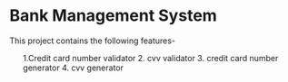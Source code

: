 # Bank Management System
This project contains the following features- 
<ol>
1.Credit card number validator
2. cvv validator
3. credit card number generator
4. cvv generator
  </ol>
